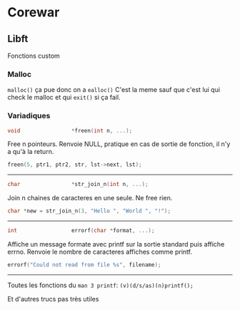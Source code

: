 # Corewar

## Libft
Fonctions custom
### Malloc
`malloc()` ça pue donc on a `ealloc()`
C'est la meme sauf que c'est lui qui check le malloc et qui `exit()` si ça fail.
### Variadiques
```C
void				*freen(int n, ...);
```
Free n pointeurs.
Renvoie NULL, pratique en cas de sortie de fonction, il n'y a qu'à la return.
```C
freen(5, ptr1, ptr2, str, lst->next, lst);
```
----
```C
char				*str_join_n(int n, ...);
```
Join n chaines de caracteres en une seule. Ne free rien.
```C
char *new = str_join_n(3, "Hello ", "World ", "!");
```
----
```C
int					errorf(char *format, ...);
```
Affiche un message formate avec printf sur la sortie standard puis affiche errno.
Renvoie le nombre de caracteres affiches comme printf.
```C
errorf("Could not read from file %s", filename);
```
---
Toutes les fonctions du `man 3 printf`:
`(v)(d/s/as)(n)printf();`

Et d'autres trucs pas très utiles
